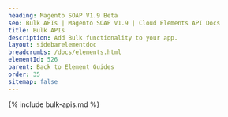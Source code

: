 ```yaml
---
heading: Magento SOAP V1.9 Beta
seo: Bulk APIs | Magento SOAP V1.9 | Cloud Elements API Docs
title: Bulk APIs
description: Add Bulk functionality to your app.
layout: sidebarelementdoc
breadcrumbs: /docs/elements.html
elementId: 526
parent: Back to Element Guides
order: 35
sitemap: false
---
```


{% include bulk-apis.md %}
